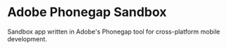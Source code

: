 Adobe Phonegap Sandbox
===

Sandbox app written in Adobe's Phonegap tool for cross-platform mobile development.

